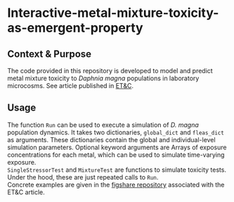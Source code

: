 # Interactive-metal-mixture-toxicity-as-emergent-property

## Context & Purpose

The code provided in this repository is developed to model and predict metal mixture toxicity to *Daphnia magna* populations in laboratory microcosms.
See article published in [ET&C](https://setac.onlinelibrary.wiley.com/doi/full/10.1002/etc.5176). 

## Usage

The function `Run` can be used to execute a simulation of *D. magna* population dynamics. It takes two dictionaries,
`global_dict` and `fleas_dict` as arguments. These dictionaries contain the global and individual-level simulation parameters. Optional keyword arguments are Arrays of exposure concentrations for each metal, which can be used to simulate time-varying exposure. <br>
`SingleStressorTest` and `MixtureTest` are functions to simulate toxicity tests. Under the hood, these are just repeated calls to `Run`. <br>
Concrete examples are given in the [figshare repository](https://figshare.com/articles/journal_contribution/Interactive_metal_mixture_toxicity_to_D_magna_populations/14161283) associated with the ET&C article.
